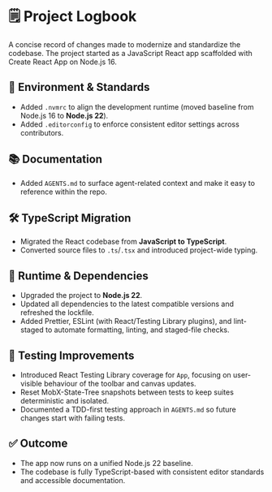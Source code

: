 # 🗒️ Project Logbook

A concise record of changes made to modernize and standardize the codebase. The project started as a JavaScript React app scaffolded with Create React App on Node.js 16.

## 🔧 Environment & Standards

- Added `.nvmrc` to align the development runtime (moved baseline from Node.js 16 to **Node.js 22**).
- Added `.editorconfig` to enforce consistent editor settings across contributors.

## 📚 Documentation

- Added `AGENTS.md` to surface agent-related context and make it easy to reference within the repo.

## 🛠️ TypeScript Migration

- Migrated the React codebase from **JavaScript to TypeScript**.
- Converted source files to `.ts`/`.tsx` and introduced project-wide typing.

## 🚀 Runtime & Dependencies

- Upgraded the project to **Node.js 22**.
- Updated all dependencies to the latest compatible versions and refreshed the lockfile.
- Added Prettier, ESLint (with React/Testing Library plugins), and lint-staged to automate formatting, linting, and staged-file checks.

## 🧪 Testing Improvements

- Introduced React Testing Library coverage for `App`, focusing on user-visible behaviour of the toolbar and canvas updates.
- Reset MobX-State-Tree snapshots between tests to keep suites deterministic and isolated.
- Documented a TDD-first testing approach in `AGENTS.md` so future changes start with failing tests.

## ✅ Outcome

- The app now runs on a unified Node.js 22 baseline.
- The codebase is fully TypeScript-based with consistent editor standards and accessible documentation.
